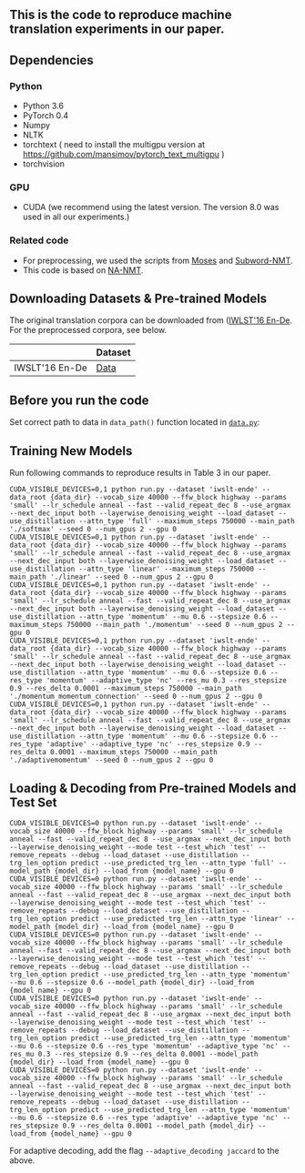 ## This is the code to reproduce machine translation experiments in our paper.

Dependencies
------------------
### Python
* Python 3.6
* PyTorch 0.4
* Numpy
* NLTK
* torchtext ( need to install the multigpu version at https://github.com/mansimov/pytorch_text_multigpu )
* torchvision

### GPU
* CUDA (we recommend using the latest version. The version 8.0 was used in all our experiments.)

### Related code
* For preprocessing, we used the scripts from [Moses](https://github.com/moses-smt/mosesdecoder "Moses") and [Subword-NMT](https://github.com/rsennrich/subword-nmt "Subword-NMT").
* This code is based on [NA-NMT](https://github.com/MultiPath/NA-NMT "NA-NMT").

Downloading Datasets & Pre-trained Models
------------------
The original translation corpora can be downloaded from ([IWLST'16 En-De](https://wit3.fbk.eu/). For the preprocessed corpora, see below.

| | Dataset | 
| -------------      | --- |
| IWSLT'16 En-De     | [Data](https://drive.google.com/file/d/1m7dZqEXHWPYcre6xxsFwFLrb9CRCZGmn/view?usp=sharing) |

Before you run the code
------------------
Set correct path to data in `data_path()` function located in [`data.py`](https://github.com/jasonleeinf/non-auto-decoding/blob/96f7765399133c79ad4d23768dd530ee3eb07990/data.py#L44):

Training New Models
------------------
Run following commands to reproduce results in Table 3 in our paper.

```
CUDA_VISIBLE_DEVICES=0,1 python run.py --dataset 'iwslt-ende' --data_root {data_dir} --vocab_size 40000 --ffw_block highway --params 'small' --lr_schedule anneal --fast --valid_repeat_dec 8 --use_argmax --next_dec_input both --layerwise_denoising_weight --load_dataset --use_distillation --attn_type 'full' --maximum_steps 750000 --main_path './softmax' --seed 0 --num_gpus 2 --gpu 0
CUDA_VISIBLE_DEVICES=0,1 python run.py --dataset 'iwslt-ende' --data_root {data_dir} --vocab_size 40000 --ffw_block highway --params 'small' --lr_schedule anneal --fast --valid_repeat_dec 8 --use_argmax --next_dec_input both --layerwise_denoising_weight --load_dataset --use_distillation --attn_type 'linear' --maximum_steps 750000 --main_path './linear' --seed 0 --num_gpus 2 --gpu 0
CUDA_VISIBLE_DEVICES=0,1 python run.py --dataset 'iwslt-ende' --data_root {data_dir} --vocab_size 40000 --ffw_block highway --params 'small' --lr_schedule anneal --fast --valid_repeat_dec 8 --use_argmax --next_dec_input both --layerwise_denoising_weight --load_dataset --use_distillation --attn_type 'momentum' --mu 0.6 --stepsize 0.6 --maximum_steps 750000 --main_path './momentum' --seed 0 --num_gpus 2 --gpu 0 
CUDA_VISIBLE_DEVICES=0,1 python run.py --dataset 'iwslt-ende' --data_root {data_dir} --vocab_size 40000 --ffw_block highway --params 'small' --lr_schedule anneal --fast --valid_repeat_dec 8 --use_argmax --next_dec_input both --layerwise_denoising_weight --load_dataset --use_distillation --attn_type 'momentum' --mu 0.6 --stepsize 0.6 --res_type 'momentum' --adaptive_type 'nc' --res_mu 0.3 --res_stepsize 0.9 --res_delta 0.0001 --maximum_steps 750000 --main_path './momentum_momentum_connection' --seed 0 --num_gpus 2 --gpu 0
CUDA_VISIBLE_DEVICES=0,1 python run.py --dataset 'iwslt-ende' --data_root {data_dir} --vocab_size 40000 --ffw_block highway --params 'small' --lr_schedule anneal --fast --valid_repeat_dec 8 --use_argmax --next_dec_input both --layerwise_denoising_weight --load_dataset --use_distillation --attn_type 'momentum' --mu 0.6 --stepsize 0.6 --res_type 'adaptive' --adaptive_type 'nc' --res_stepsize 0.9 --res_delta 0.0001 --maximum_steps 750000 --main_path './adaptivemomentum' --seed 0 --num_gpus 2 --gpu 0
```

Loading & Decoding from Pre-trained Models and Test Set
------------------
```
CUDA_VISIBLE_DEVICES=0 python run.py --dataset 'iwslt-ende' --vocab_size 40000 --ffw_block highway --params 'small' --lr_schedule anneal --fast --valid_repeat_dec 8 --use_argmax --next_dec_input both --layerwise_denoising_weight --mode test --test_which 'test' --remove_repeats --debug --load_dataset --use_distillation --trg_len_option predict --use_predicted_trg_len --attn_type 'full' --model_path {model_dir} --load_from {model_name} --gpu 0
CUDA_VISIBLE_DEVICES=0 python run.py --dataset 'iwslt-ende' --vocab_size 40000 --ffw_block highway --params 'small' --lr_schedule anneal --fast --valid_repeat_dec 8 --use_argmax --next_dec_input both --layerwise_denoising_weight --mode test --test_which 'test' --remove_repeats --debug --load_dataset --use_distillation --trg_len_option predict --use_predicted_trg_len --attn_type 'linear' --model_path {model_dir} --load_from {model_name} --gpu 0
CUDA_VISIBLE_DEVICES=0 python run.py --dataset 'iwslt-ende' --vocab_size 40000 --ffw_block highway --params 'small' --lr_schedule anneal --fast --valid_repeat_dec 8 --use_argmax --next_dec_input both --layerwise_denoising_weight --mode test --test_which 'test' --remove_repeats --debug --load_dataset --use_distillation --trg_len_option predict --use_predicted_trg_len --attn_type 'momentum' --mu 0.6 --stepsize 0.6 --model_path {model_dir} --load_from {model_name} --gpu 0
CUDA_VISIBLE_DEVICES=0 python run.py --dataset 'iwslt-ende' --vocab_size 40000 --ffw_block highway --params 'small' --lr_schedule anneal --fast --valid_repeat_dec 8 --use_argmax --next_dec_input both --layerwise_denoising_weight --mode test --test_which 'test' --remove_repeats --debug --load_dataset --use_distillation --trg_len_option predict --use_predicted_trg_len --attn_type 'momentum' --mu 0.6 --stepsize 0.6 --res_type 'momentum' --adaptive_type 'nc' --res_mu 0.3 --res_stepsize 0.9 --res_delta 0.0001 --model_path {model_dir} --load_from {model_name} --gpu 0
CUDA_VISIBLE_DEVICES=0 python run.py --dataset 'iwslt-ende' --vocab_size 40000 --ffw_block highway --params 'small' --lr_schedule anneal --fast --valid_repeat_dec 8 --use_argmax --next_dec_input both --layerwise_denoising_weight --mode test --test_which 'test' --remove_repeats --debug --load_dataset --use_distillation --trg_len_option predict --use_predicted_trg_len --attn_type 'momentum' --mu 0.6 --stepsize 0.6 --res_type 'adaptive' --adaptive_type 'nc' --res_stepsize 0.9 --res_delta 0.0001 --model_path {model_dir} --load_from {model_name} --gpu 0

```

For adaptive decoding, add the flag `--adaptive_decoding jaccard` to the above.

